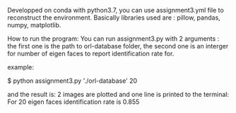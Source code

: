 Developped on conda with python3.7, you can use assignment3.yml file to reconstruct the environment.
Basically libraries used are :
pillow, pandas, numpy, matplotlib.

How to run the program:
You can run assignment3.py  with 2 arguments : 
the first one is the path to orl-database folder,
the second one is an interger for number of eigen faces to report identification rate for.

example:

$ python assignment3.py './orl-database' 20

and the result is: 2 images are plotted and one line is printed to the terminal:
For 20 eigen faces identification rate is 0.855

